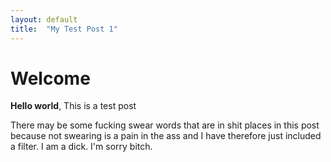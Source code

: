```yaml
---
layout: default
title:  "My Test Post 1"
---
```


# Welcome

**Hello world**, This is a test post

There may be some fucking swear words that are in shit places in this post because not swearing is a pain in the ass and I have therefore just included a filter. I am a dick. I'm sorry bitch.